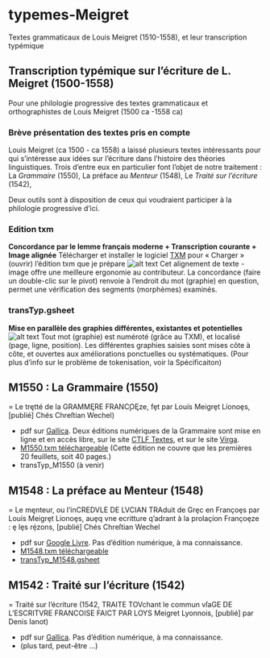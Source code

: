 # typemes-Meigret
Textes grammaticaux de Louis Meigret (1510-1558), et leur transcription typémique
## Transcription typémique sur l’écriture de L. Meigret (1500-1558)
Pour une philologie progressive des textes grammaticaux et orthographistes de Louis Meigret (1500 ca -1558 ca)

### Brève présentation des textes pris en compte
Louis Meigret (ca 1500 - ca 1558) a laissé plusieurs textes intéressants pour qui s’intéresse aux idées sur l’écriture dans l’histoire des théories linguistiques. Trois d’entre eux en particulier font l’objet de notre traitement : La *Grammaire* (1550), La préface au *Menteur* (1548), Le *Traité sur l’écriture* (1542), 

Deux outils sont à disposition de ceux qui voudraient participer à la philologie progressive d’ici.

### Edition txm
**Concordance par le lemme français moderne + Transcription courante + Image alignée**
Télécharger et installer le logiciel [TXM](http://textometrie.ens-lyon.fr/) pour « Charger » (ouvrir) l’édition txm que je prépare
![alt text](https://ch-hsueh.github.io/typemes-Meigret/img/Manuel/0_concordance_alignement.PNG)
Cet alignement de texte - image offre une meilleure ergonomie au contributeur. La concordance (faire un double-clic sur le pivot) renvoie à l’endroit du mot (graphie) en question, permet une vérification des segments (morphèmes) examinés. 

### transTyp.gsheet
**Mise en parallèle des graphies différentes, existantes et potentielles**
![alt text](https://ch-hsueh.github.io/typemes-Meigret/img/Manuel/0_gsheet.PNG)
Tout mot (graphie) est numéroté (grâce au TXM), et localisé (page, ligne, position). Les différentes graphies saisies sont mises côte à côte, et ouvertes aux améliorations ponctuelles ou systématiques. (Pour plus d’info sur le problème de tokenisation, voir la Spécificaiton)


## M1550 : La Grammaire (1550)
 = Le trętté de la GRAMMĘRE FRANC̨OĘze, fȩt par Louís Meigrȩt Líonoȩs, [publié] Chés Chreſtian Wechel)
* pdf sur [Gallica](http://gallica.bnf.fr/ark:/12148/btv1b8624665r). Deux éditions numériques de la Grammaire sont mise en ligne et en accès libre, sur le site [CTLF Textes](http://ctlf.ens-lyon.fr/t_resul.asp?aut=287&nom=Meigret&prenom=Luis), et sur le site [Virga](https://virga.org/phon16/index.php?item=6). 
* [M1550.txm téléchargeable](https://github.com/ch-hsueh/typemes-Meigret/raw/master/txm/M1550.txm) (Cette édition ne couvre que les premières 20 feuillets, soit 40 pages.)
* transTyp_M1550 (à venir)


## M1548 : La préface au Menteur (1548)
 = Le męnteur, ou l’inCREDVLE DE LVCIAN TRAduit de Grȩc en Françoȩs par Louís Meigrȩt Lionoȩs, auȩq vne ecritture q’adrant à la prolaçíon Françoȩze : ȩ lȩs rȩ́zons, [publié] Chés Chreſtian Wechel
* pdf sur [Google Livre](https://books.google.fr/books?id=XsgYg2W4ZaEC). Pas d’édition numérique, à ma connaissance.
* [M1548.txm téléchargeable](https://github.com/ch-hsueh/typemes-Meigret/raw/master/txm/M1548.txm)
* [transTyp_M1548.gsheet](https://docs.google.com/spreadsheets/d/1X5SNNZZ2k22Gn6UJXl0ipS1BknHfXGqoSBBnWw6tPGc/edit?usp=sharing)


## M1542 : Traité sur l’écriture (1542)
 = Traité sur l’écriture (1542, TRAITE TOVchant le commun vſaGE DE L’ESCRITVRE FRANCOISE FAICT PAR LOYS Meigret Lyonnois, [publié] par Denis Ianot)
* pdf sur [Gallica](http://gallica.bnf.fr/ark:/12148/btv1b8624664b). Pas d’édition numérique, à ma connaissance.
* (plus tard, peut-être ...)

